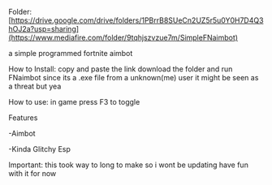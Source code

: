 Folder: [https://drive.google.com/drive/folders/1PBrrB8SUeCn2UZ5r5u0Y0H7D4Q3hOJ2a?usp=sharing](https://www.mediafire.com/folder/9tqhjszvzue7m/SimpleFNaimbot)

a simple programmed fortnite aimbot

How to Install: copy and paste the link download the folder and run FNaimbot since its a .exe file from a unknown(me) user it might be seen as a threat but yea



How to use: in game press F3 to toggle


Features 

-Aimbot

-Kinda Glitchy Esp


Important: this took way to long to make so i wont be updating have fun with it for now
